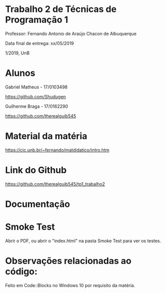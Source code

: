 # Trabalho 2 de Técnicas de Programação 1

Professor: Fernando Antonio de Araújo Chacon de Albuquerque

Data final de entrega: xx/05/2019

1/2019, UnB


# Alunos

Gabriel Matheus - 17/0103498

https://github.com/Shudugen

Guilherme Braga - 17/0162290

https://github.com/therealguib545


# Material da matéria

https://cic.unb.br/~fernando/matdidatico/intro.htm


# Link do Github

https://github.com/therealguib545/tp1_trabalho2


# Documentação


# Smoke Test

Abrir o PDF, ou abrir o "index.html" na pasta Smoke Test para ver os testes. 


# Observações relacionadas ao código:

Feito em Code::Blocks no Windows 10 por requisito da matéria.
